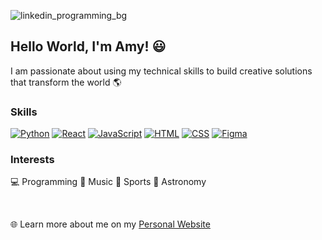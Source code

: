 ![linkedin_programming_bg](https://user-images.githubusercontent.com/30877494/216790756-67495f89-8b89-4315-95aa-728d6b37eb96.jpg)

## Hello World, I'm Amy! :smiley:
I am passionate about using my technical skills to build creative solutions that transform the world 🌎

### Skills
[![Python](https://img.shields.io/badge/-Python-black?style=flat&logo=python&logoWidth=20)](#)
[![React](https://img.shields.io/badge/-React-black?style=flat&logo=react&logoWidth=20)](#) 
[![JavaScript](https://img.shields.io/badge/-JavaScript-black?style=flat&logo=javascript&logoWidth=20)](#) 
[![HTML](https://img.shields.io/badge/-HTML-black?style=flat&logo=html5&logoWidth=20)](#) 
[![CSS](https://img.shields.io/badge/-CSS-black?style=flat&logo=css3&logoWidth=20)](#) 
[![Figma](https://img.shields.io/badge/-Figma-black?style=flat&logo=figma&logoWidth=20)](#) 

### Interests
:computer: Programming
:musical_note: Music
:football: Sports
:milky_way: Astronomy

<br>

:globe_with_meridians: Learn more about me on my [Personal Website](https://amyweitzman.github.io/me/)

